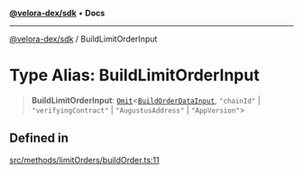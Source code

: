 [**@velora-dex/sdk**](../README.md) • **Docs**

***

[@velora-dex/sdk](../globals.md) / BuildLimitOrderInput

# Type Alias: BuildLimitOrderInput

> **BuildLimitOrderInput**: [`Omit`](../-internal-/type-aliases/Omit.md)\<[`BuildOrderDataInput`](../interfaces/BuildOrderDataInput.md), `"chainId"` \| `"verifyingContract"` \| `"AugustusAddress"` \| `"AppVersion"`\>

## Defined in

[src/methods/limitOrders/buildOrder.ts:11](https://github.com/paraswap/paraswap-sdk/blob/master/src/methods/limitOrders/buildOrder.ts#L11)
